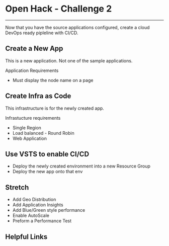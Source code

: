 # Open Hack - Challenge 2

---

Now that you have the source applications configured, create a cloud DevOps ready pipleline with CI/CD.

## Create a New App

This is a new application. Not one of the sample applications.

Application Requirements

* Must display the node name on a page

## Create Infra as Code

This infrastructure is for the newly created app.

Infrastucture requirements

* Single Region
* Load balanced - Round Robin
* Web Application

## Use VSTS to enable CI/CD

* Deploy the newly created environment into a new Resource Group
* Deploy the new app onto that env

## Stretch

* Add Geo Distribution
* Add Application Insights
* Add Blue/Green style performance
* Enable AutoScale
* Preform a Performance Test

## Helpful Links
